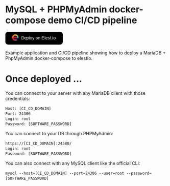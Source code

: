 # MySQL + PHPMyAdmin docker-compose demo CI/CD pipeline


<a href="https://dash.elest.io/deploy?source=cicd&social=dockerCompose&url=https://github.com/elestio-examples/mariadb"><img src="deploy-on-elestio.png" alt="Deploy on Elest.io" width="180px" /></a>

Example application and CI/CD pipeline showing how to deploy a MariaDB + PhpMyAdmin docker-compose to elestio.


# Once deployed ...

You can connect to your server with any MariaDB client with those credentials:

    Host: [CI_CD_DOMAIN]
    Port: 24306
    Login: root
    Password: [SOFTWARE_PASSWORD]

You can connect to your DB through PHPMyAdmin:

    https://[CI_CD_DOMAIN]:24580/
    Login: root
    Password: [SOFTWARE_PASSWORD]

You can also connect with any MySQL client like the official CLI:

    mysql --host=[CI_CD_DOMAIN] --port=24306 --user=root --password=[SOFTWARE_PASSWORD]
